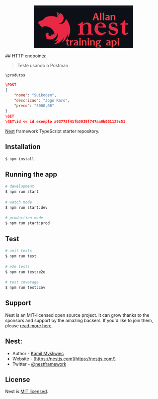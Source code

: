 <p align="center">
  <a href="http://nestjs.com/" target="blank"><img src="/image-logo.png" width="320" alt="Nest Logo" /></a>
</p>
## HTTP endpoints:

> Teste usando o Postman

```bash
\produtos
```
```json
\POST
{
    "nome": "Suikoden",
    "descricao": "Jogo Raro",
    "preco": "3000,00"       
}
\GET
\GET\id << id exemplo a03778f41fb3039f747aa0b081129c51
```

[Nest](https://github.com/nestjs/nest) framework TypeScript starter repository.


## Installation

```bash
$ npm install
```

## Running the app

```bash
# development
$ npm run start

# watch mode
$ npm run start:dev

# production mode
$ npm run start:prod
```

## Test

```bash
# unit tests
$ npm run test

# e2e tests
$ npm run test:e2e

# test coverage
$ npm run test:cov
```

## Support

Nest is an MIT-licensed open source project. It can grow thanks to the sponsors and support by the amazing backers. If you'd like to join them, please [read more here](https://docs.nestjs.com/support).

## Nest:

- Author - [Kamil Myśliwiec](https://kamilmysliwiec.com)
- Website - [https://nestjs.com](https://nestjs.com/)
- Twitter - [@nestframework](https://twitter.com/nestframework)

## License

Nest is [MIT licensed](LICENSE).
